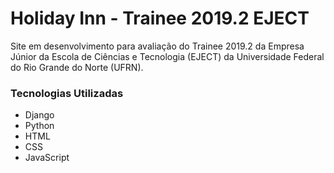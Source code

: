 # Holiday Inn - Trainee 2019.2 EJECT

Site em desenvolvimento para avaliação do Trainee 2019.2 da Empresa Júnior da Escola de Ciências e Tecnologia (EJECT) da Universidade Federal do Rio Grande do Norte (UFRN).

### Tecnologias Utilizadas

* Django
* Python
* HTML
* CSS
* JavaScript
